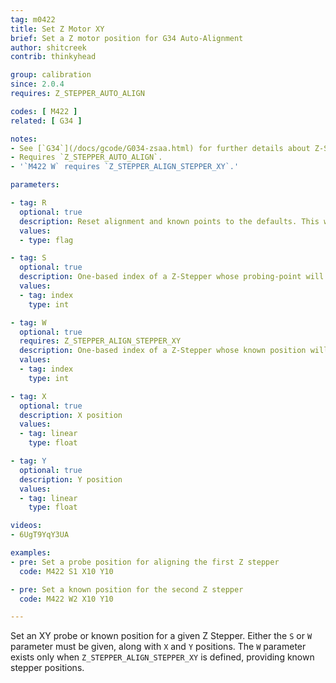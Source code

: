 ```yaml
---
tag: m0422
title: Set Z Motor XY
brief: Set a Z motor position for G34 Auto-Alignment
author: shitcreek
contrib: thinkyhead

group: calibration
since: 2.0.4
requires: Z_STEPPER_AUTO_ALIGN

codes: [ M422 ]
related: [ G34 ]

notes:
- See [`G34`](/docs/gcode/G034-zsaa.html) for further details about Z-Stepper automatic alignment.
- Requires `Z_STEPPER_AUTO_ALIGN`.
- '`M422 W` requires `Z_STEPPER_ALIGN_STEPPER_XY`.'

parameters:

- tag: R
  optional: true
  description: Reset alignment and known points to the defaults. This will also be done by [`M502`](/docs/gcode/M502.html).
  values:
  - type: flag

- tag: S
  optional: true
  description: One-based index of a Z-Stepper whose probing-point will be set.
  values:
  - tag: index
    type: int

- tag: W
  optional: true
  requires: Z_STEPPER_ALIGN_STEPPER_XY
  description: One-based index of a Z-Stepper whose known position will be set.
  values:
  - tag: index
    type: int

- tag: X
  optional: true
  description: X position
  values:
  - tag: linear
    type: float

- tag: Y
  optional: true
  description: Y position
  values:
  - tag: linear
    type: float

videos:
- 6UgT9YqY3UA

examples:
- pre: Set a probe position for aligning the first Z stepper
  code: M422 S1 X10 Y10

- pre: Set a known position for the second Z stepper
  code: M422 W2 X10 Y10

---
```


Set an XY probe or known position for a given Z Stepper. Either the `S` or `W` parameter must be given, along with `X` and `Y` positions. The `W` parameter exists only when `Z_STEPPER_ALIGN_STEPPER_XY` is defined, providing known stepper positions.

